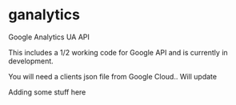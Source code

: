 # ganalytics

Google Analytics UA API

This includes a 1/2 working code for Google API and is currently in development.

You will need a clients json file from Google Cloud.. Will update

Adding some stuff here
